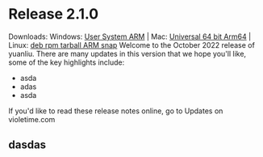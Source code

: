 # Release 2.1.0
Downloads: Windows: [User System ARM]() | Mac: [Universal 64 bit Arm64]() | Linux: [deb rpm tarball ARM snap]()
Welcome to the October 2022 release of yuanliu. There are many updates in this version that we hope you'll like, some of the key highlights include:
- asda
- adas
- asda

If you'd like to read these release notes online, go to Updates on violetime.com

## dasdas
